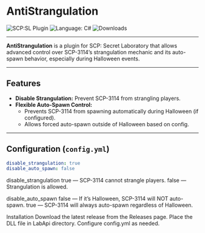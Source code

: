 # AntiStrangulation

![SCP:SL Plugin](https://img.shields.io/badge/SCP--SL-Plugin-blue.svg)
![Language: C#](https://img.shields.io/badge/language-C%23-blue.svg)
![Downloads](https://img.shields.io/github/downloads/angelseraphim/AntiStrangulation/total?label=Downloads&color=333333&style=for-the-badge)

---

**AntiStrangulation** is a plugin for SCP: Secret Laboratory that allows advanced control over SCP-3114’s strangulation mechanic and its auto-spawn behavior, especially during Halloween events.

---

## Features

- **Disable Strangulation:** Prevent SCP-3114 from strangling players.
- **Flexible Auto-Spawn Control:**  
  - Prevents SCP-3114 from spawning automatically during Halloween (if configured).
  - Allows forced auto-spawn outside of Halloween based on config.

---

## Configuration (`config.yml`)

```yaml
disable_strangulation: true
disable_auto_spawn: false
```
disable_strangulation
true — SCP-3114 cannot strangle players.
false — Strangulation is allowed.

disable_auto_spawn
false — If it’s Halloween, SCP-3114 will NOT auto-spawn.
true — SCP-3114 will always auto-spawn regardless of Halloween.

Installation
Download the latest release from the Releases page.
Place the DLL file in LabApi directory.
Configure config.yml as needed.
